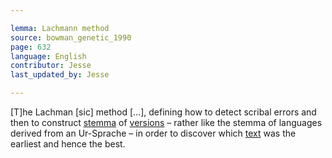 ```yaml
---

lemma: Lachmann method
source: bowman_genetic_1990
page: 632
language: English
contributor: Jesse
last_updated_by: Jesse

---
```

[T]he Lachman [sic] method […], defining how to detect scribal errors and then to construct [stemma](stemma.html) of [versions](version.html) – rather like the stemma of languages derived from an Ur-Sprache – in order to discover which [text](text.html) was the earliest and hence the best.
